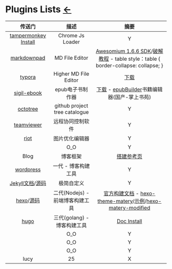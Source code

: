 # Plugins Lists  [←](index.md)

| 传送门 | 描述 | 摘要 |
|:---:|:---:|:---:|
| [tampermonkey Install](https://www.tampermonkey.net/) | Chrome Js Loader | Y |
| [markdownpad](http://markdownpad.com/download.html) | MD File Editor | [ Awesomium 1.6.6 SDK](http://markdownpad.com/faq.html)/[破解教程](https://www.jianshu.com/p/1745a7f53404) - table style：table { border-collapse: collapse; }|
| [typora](https://typora.io/) | Higher MD File Editor | [下载](https://ghpym.lanzoui.com/b00zng7gd) |
| [sigil-ebook](https://sigil-ebook.com/) | epub电子书制作器 | [下载](https://github.com/Sigil-Ebook/Sigil/releases/tag/1.5.1) - [epubBuilder](https://www.soepub.com/soft)书籍编辑器(国产-掌上书苑) |
| [octotree](https://www.octotree.io/) | github project tree catalogue | Y |
| [teamviewer](https://www.teamviewer.cn/cn/teamviewer-automatic-download/) | 远程协同控制软件 | Y |
| [riot](https://riot-optimizer.com/) | 图片优化编辑器 | Y |
| []() | O_O | Y |
| Blog | 博客框架 | [搭建参考页](https://ambroseren.github.io/test/Library/Blog.html) |
| [wordpress](https://cn.wordpress.org/download/) | 一代 - 博客构建工具 | Y |
| [Jekyll文档](https://jekyllrb.com/)/[源码](https://github.com/jekyll/jekyll) | 极简自定义 | Y |
| [hexo](https://hexo.io/)/[源码](https://github.com/hexojs/hexo) | 二代(Nodejs) - 前端博客构建工具 | [官方构建文档](https://hexo.io/docs/one-command-deployment.html) - [hexo-theme-matery](https://github.com/blinkfox/hexo-theme-matery)/[示例](https://blinkfox.github.io/)/[hexo-matery-modified](https://github.com/godweiyang/hexo-matery-modified) |
| [hugo](https://github.com/gohugoio/hugo/releases) | 三代(golang) - 博客构建工具  | [Doc Install](https://gohugo.io/getting-started/installing/) |
| []() | O_O | Y |
| []() | O_O | Y |
| []() | O_O | Y |
| lucy | 25 | X |
